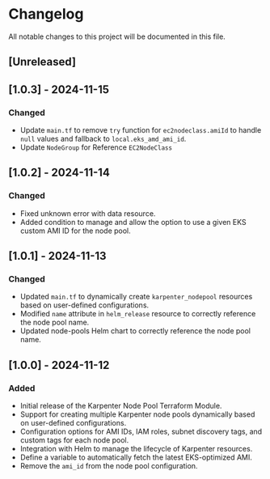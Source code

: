 # Changelog

All notable changes to this project will be documented in this file.

## [Unreleased]

## [1.0.3] - 2024-11-15

### Changed

- Update `main.tf` to remove `try` function for `ec2nodeclass.amiId` to handle `null` values and fallback to `local.eks_amd_ami_id`.
- Update `NodeGroup` for Reference `EC2NodeClass`

## [1.0.2] - 2024-11-14

### Changed

- Fixed unknown error with data resource.
- Added condition to manage and allow the option to use a given EKS custom AMI ID for the node pool.

## [1.0.1] - 2024-11-13

### Changed

- Updated `main.tf` to dynamically create `karpenter_nodepool` resources based on user-defined configurations.
- Modified `name` attribute in `helm_release` resource to correctly reference the node pool name.
- Updated node-pools Helm chart to correctly reference the node pool name.

## [1.0.0] - 2024-11-12

### Added

- Initial release of the Karpenter Node Pool Terraform Module.
- Support for creating multiple Karpenter node pools dynamically based on user-defined configurations.
- Configuration options for AMI IDs, IAM roles, subnet discovery tags, and custom tags for each node pool.
- Integration with Helm to manage the lifecycle of Karpenter resources.
- Define a variable to automatically fetch the latest EKS-optimized AMI.
- Remove the `ami_id` from the node pool configuration.
